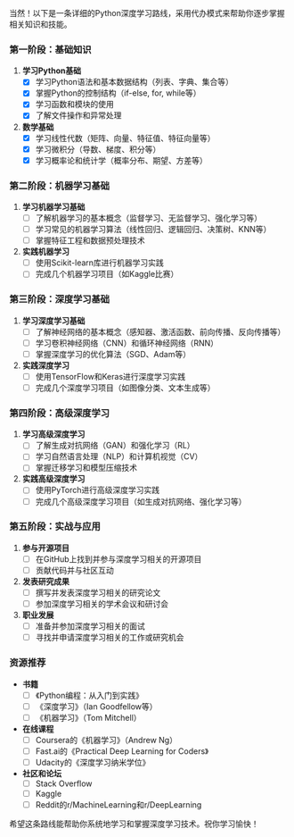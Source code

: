 当然！以下是一条详细的Python深度学习路线，采用代办模式来帮助你逐步掌握相关知识和技能。

### 第一阶段：基础知识
1. **学习Python基础**
   - [x] 学习Python语法和基本数据结构（列表、字典、集合等）
   - [x] 掌握Python的控制结构（if-else, for, while等）
   - [x] 学习函数和模块的使用
   - [x] 了解文件操作和异常处理

2. **数学基础**
   - [x] 学习线性代数（矩阵、向量、特征值、特征向量等）
   - [x] 学习微积分（导数、梯度、积分等）
   - [x] 学习概率论和统计学（概率分布、期望、方差等）

### 第二阶段：机器学习基础
1. **学习机器学习基础**
   - [ ] 了解机器学习的基本概念（监督学习、无监督学习、强化学习等）
   - [ ] 学习常见的机器学习算法（线性回归、逻辑回归、决策树、KNN等）
   - [ ] 掌握特征工程和数据预处理技术

2. **实践机器学习**
   - [ ] 使用Scikit-learn库进行机器学习实践
   - [ ] 完成几个机器学习项目（如Kaggle比赛）

### 第三阶段：深度学习基础
1. **学习深度学习基础**
   - [ ] 了解神经网络的基本概念（感知器、激活函数、前向传播、反向传播等）
   - [ ] 学习卷积神经网络（CNN）和循环神经网络（RNN）
   - [ ] 掌握深度学习的优化算法（SGD、Adam等）

2. **实践深度学习**
   - [ ] 使用TensorFlow和Keras进行深度学习实践
   - [ ] 完成几个深度学习项目（如图像分类、文本生成等）

### 第四阶段：高级深度学习
1. **学习高级深度学习**
   - [ ] 了解生成对抗网络（GAN）和强化学习（RL）
   - [ ] 学习自然语言处理（NLP）和计算机视觉（CV）
   - [ ] 掌握迁移学习和模型压缩技术

2. **实践高级深度学习**
   - [ ] 使用PyTorch进行高级深度学习实践
   - [ ] 完成几个高级深度学习项目（如生成对抗网络、强化学习等）

### 第五阶段：实战与应用
1. **参与开源项目**
   - [ ] 在GitHub上找到并参与深度学习相关的开源项目
   - [ ] 贡献代码并与社区互动

2. **发表研究成果**
   - [ ] 撰写并发表深度学习相关的研究论文
   - [ ] 参加深度学习相关的学术会议和研讨会

3. **职业发展**
   - [ ] 准备并参加深度学习相关的面试
   - [ ] 寻找并申请深度学习相关的工作或研究机会

### 资源推荐
- **书籍**
  - [ ] 《Python编程：从入门到实践》
  - [ ] 《深度学习》（Ian Goodfellow等）
  - [ ] 《机器学习》（Tom Mitchell）

- **在线课程**
  - [ ] Coursera的《机器学习》（Andrew Ng）
  - [ ] Fast.ai的《Practical Deep Learning for Coders》
  - [ ] Udacity的《深度学习纳米学位》

- **社区和论坛**
  - [ ] Stack Overflow
  - [ ] Kaggle
  - [ ] Reddit的r/MachineLearning和r/DeepLearning

希望这条路线能帮助你系统地学习和掌握深度学习技术。祝你学习愉快！
<!--stackedit_data:
eyJoaXN0b3J5IjpbNzAzNTYxMjQ5XX0=
-->